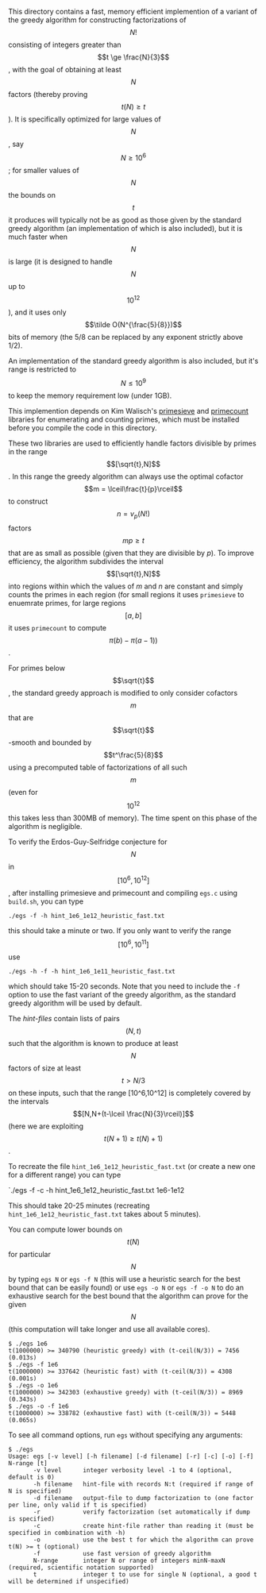 This directory contains a fast, memory efficient implemention of a variant of the greedy algorithm for constructing factorizations of $$N!$$ consisting of integers greater than $$t \ge \frac{N}{3}$$, with the goal of obtaining at least $$N$$ factors (thereby proving $$t(N) \ge t$$).  It is specifically optimized for large values of $$N$$, say $$N \ge 10^6$$; for smaller values of $$N$$ the bounds on $$t$$ it produces will typically not be as good as those given by the standard greedy algorithm (an implementation of which is also included), but it is much faster when $$N$$ is large (it is designed to handle $$N$$ up to $$10^12$$), and it uses only $$\tilde O(N^{\frac{5}{8}})$$ bits of memory (the 5/8 can be replaced by any exponent strictly above 1/2).

An implementation of the standard greedy algorithm is also included, but it's range is restricted to $$N\le 10^9$$ to keep the memory requirement low (under 1GB).

This implemention depends on Kim Walisch's [primesieve](https://github.com/kimwalisch/primesieve) and [primecount](https://github.com/kimwalisch/primecount) libraries for enumerating and counting primes, which must be installed before you compile the code in this directory.

These two libraries are used to efficiently handle factors divisible by primes in the range $$[\sqrt{t},N]$$. In this range the greedy algorithm can always use the optimal cofactor $$m = \lceil\frac{t}{p}\rceil$$ to construct $$n = v_p(N!)$$ factors $$mp \ge t$$ that are as small as possible (given that they are divisible by $p$).  To improve efficiency, the algorithm subdivides the interval $$[\sqrt{t},N]$$ into regions within which the values of $m$ and $n$ are constant and simply counts the primes in each region (for small regions it uses `primesieve` to enuemrate primes, for large regions $$[a,b]$$ it uses `primecount` to compute $$\pi(b)-\pi(a-1))$$.

For primes below $$\sqrt{t}$$, the standard greedy approach is modified to only consider cofactors $$m$$ that are $$\sqrt{t}$$-smooth and bounded by $$t^\frac{5}{8}$$ using a precomputed table of factorizations of all such $$m$$ (even for $$10^{12}$$ this takes less than 300MB of memory).  The time spent on this phase of the algorithm is negligible.

To verify the Erdos-Guy-Selfridge conjecture for $$N$$ in $$[10^6,10^{12}]$$, after installing primesieve and primecount and compiling `egs.c` using `build.sh`, you can type

`./egs -f -h hint_1e6_1e12_heuristic_fast.txt`

this should take a minute or two.  If you only want to verify the range $$[10^6,10^{11}]$$ use

`./egs -h -f -h hint_1e6_1e11_heuristic_fast.txt`

which should take 15-20 seconds.  Note that you need to include the `-f` option to use the fast variant of the greedy algorithm, as the standard greedy algorithm will be used by default.

The *hint-files* contain lists of pairs $$(N,t)$$ such that the algorithm is known to produce at least $$N$$ factors of size at least $$t > N/3$$ on these inputs, such that the range [10^6,10^12] is completely covered by the intervals $$[N,N+(t-\lceil \frac{N}{3}\rceil)]$$ (here we are exploiting $$t(N+1) \ge t(N)+1)$$.

To recreate the file `hint_1e6_1e12_heuristic_fast.txt` (or create a new one for a different range) you can type

`./egs -f -c -h hint_1e6_1e12_heuristic_fast.txt 1e6-1e12

This should take 20-25 minutes (recreating `hint_1e6_1e12_heuristic_fast.txt` takes about 5 minutes).

You can compute lower bounds on $$t(N)$$ for particular $$N$$ by typing `egs N` or `egs -f N` (this will use a heuristic search for the best bound that can be easily found)  or use `egs -o N` or `egs -f -o N` to do an exhaustive search for the best bound that the algorithm can prove for the given $$N$$ (this computation will take longer and use all available cores).

```
$ ./egs 1e6
t(1000000) >= 340790 (heuristic greedy) with (t-ceil(N/3)) = 7456 (0.013s)
$ ./egs -f 1e6
t(1000000) >= 337642 (heuristic fast) with (t-ceil(N/3)) = 4308 (0.001s)
$ ./egs -o 1e6
t(1000000) >= 342303 (exhaustive greedy) with (t-ceil(N/3)) = 8969 (0.343s)
$ ./egs -o -f 1e6
t(1000000) >= 338782 (exhaustive fast) with (t-ceil(N/3)) = 5448 (0.065s)

```

To see all command options, run `egs` without specifying any arguments:
```
$ ./egs
Usage: egs [-v level] [-h filename] [-d filename] [-r] [-c] [-o] [-f] N-range [t]
       -v level      integer verbosity level -1 to 4 (optional, default is 0)
       -h filename   hint-file with records N:t (required if range of N is specified)
       -d filename   output-file to dump factorization to (one factor per line, only valid if t is specified)
       -r            verify factorization (set automatically if dump is specified)
       -c            create hint-file rather than reading it (must be specified in combination with -h)
       -o            use the best t for which the algorithm can prove t(N) >= t (optional)
       -f            use fast version of greedy algorithm
       N-range       integer N or range of integers minN-maxN (required, scientific notation supported)
       t             integer t to use for single N (optional, a good t will be determined if unspecified)
```

